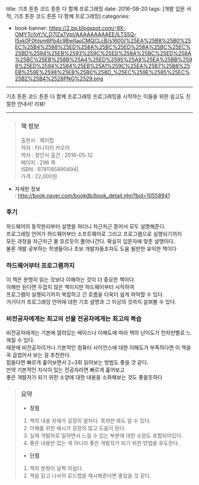 title: 기초 튼튼 코드 튼튼 다 함께 프로그래밍
date: 2016-08-20
tags: [개발 입문 서적, 기초 튼튼 코드 튼튼 다 함께 프로그래밍]
categories:
- book
banner: https://2.bp.blogspot.com/-9X-OMYTcfoY/V_D7IZa7VpI/AAAAAAAAAEE/lLTS5Q-I5xk0F0hlsm6Pb4c9BwIlaoCMQCLcB/s1600/%25EA%25B8%25B0%25EC%25B4%2588%25ED%258A%25BC%25ED%258A%25BC%25EC%25BD%2594%25EB%2593%259C%25ED%258A%25BC%25ED%258A%25BC%25EB%258B%25A4%25ED%2595%25A8%25EA%25BB%2598%25ED%2594%2584%25EB%25A1%259C%25EA%25B7%25B8%25EB%259E%2598%25EB%25B0%258D_%25EC%259E%2585%25EC%25B2%25B4%2528PNG%2529.png

---
기초 튼튼 코드 튼튼 다 함께 프로그래밍 프로그래밍을 시작하는 이들을 위한 쉽고도 친절한 안내서! 리뷰!

<!-- more -->

---

>### 책 정보 
>출판사 : 제이펍  
>저자 : 타니지리 카오리  
>역자 : 정인식
>출간 : 2016-05-12  
>페이지 : 296 쪽  
>ISBN :  9791185890494|  
>가격 : 22,000원

- 자세한 정보  
: <http://book.naver.com/bookdb/book_detail.nhn?bid=10558941>

### 후기
하드웨어의 동작원리부터 설명을 하더니 차근차근 뜯어서 모두 설명해준다.  
프로그래밍 언어가 하드웨어부터 소프트웨어로 그리고 프로그램으로 실행되기까지  
모든 과정을 차근차근 물 흐르듯이 풀어나간다. 확실히 입문자에 맞춘 설명이다.  
물론 개발 공부하는 학생들이나 초보 개발자들조차도 도움 될만한 유익한 책이다

### 하드웨어부터 프로그램까지
이 책은 분명히 읽는 것보다 이해하는 것이 더 중요한 책이다.  
이해만 된다면 두껍지 않은 책이지만 하드웨어부터 시작하여  
프로그램이 실행되기까지 복잡하고 긴 흐름을 더욱더 쉽게 파악할 수 있다.  
거기다가 프로그래밍 언어에 대한 기초 설명과 그 이상의 것까지 살펴볼 수 있다.

### 비전공자에게는 최고의 선물 전공자에게는 최고의 복습
비전공자에게는 기본에 깔려있는 베이스나 이해도에 따라 책의 난이도가 천차만별로 느껴질 수 있다.  
때문에 비전공자이거나 기본적인 컴퓨터 사이언스에 대한 이해도가 부족하다면 이 책을 꼭 곱씹어서 보는 걸 추천한다.  
힘들다면 빠르게 훑어보면서 2~3회 읽어보는 방법도 좋을 것 같다.  
만약 기본적인 지식이 있는 전공자라면 빠르게 훑어보고  
좋은 개발자가 되기 위한 소양에 대한 내용을 소화해보는 것도 좋을듯하다

>### 요약
>- **장점**
>1. 책의 내용 자체가 굉장히 알차다. 목차만 봐도 알 수 있다.
>2. 이해를 위한 예시가 굉장히 많고 도움이 된다.
>3. 실제 개발자로 일하면서 느낄 수 있는 부분에 대한 소양도 포함되어있다.
>4. 좋은 내용만 있는 게 아니라 좋은 개발자가 되기 위한 방법을 유도한다.
>
>- **단점**
>1. 책의 분량이 살짝 아쉽다.  
>2. 책을 읽고 나서의 로드맵을 제시해준다면 좋았을 것 같다.
